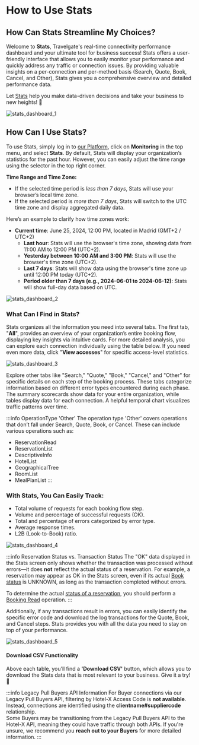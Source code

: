 ﻿---
sidebar_position: 2
---

# How to Use Stats

## How Can Stats Streamline My Choices?

Welcome to **Stats**, Travelgate's real-time connectivity performance dashboard and your ultimate tool for business success! Stats offers a user-friendly interface that allows you to easily monitor your performance and quickly address any traffic or connection issues. By providing valuable insights on a per-connection and per-method basis (Search, Quote, Book, Cancel, and Other), Stats gives you a comprehensive overview and detailed performance data.

Let [Stats](https://app.travelgate.com/apps/stats) help you make data-driven decisions and take your business to new heights! 🚀

![stats_dashboard_1](https://storage.travelgate.com/kbase/stats_dashboard_1.jpg)

## How Can I Use Stats?

To use Stats, simply log in to [our Platform](https://www.travelgate.com/), click on **Monitoring** in the top menu, and select **Stats**. By default, Stats will display your organization’s statistics for the past hour. However, you can easily adjust the time range using the selector in the top right corner.

**Time Range and Time Zone:**

- If the selected time period is *less than 7 days*, Stats will use your browser’s local time zone.
- If the selected period is *more than 7 days*, Stats will switch to the UTC time zone and display aggregated daily data.

Here’s an example to clarify how time zones work:
  
- **Current time**: June 25, 2024, 12:00 PM, located in Madrid (GMT+2 / UTC+2)
  - **Last hour**: Stats will use the browser's time zone, showing data from 11:00 AM to 12:00 PM (UTC+2).
  - **Yesterday between 10:00 AM and 3:00 PM**: Stats will use the browser's time zone (UTC+2).
  - **Last 7 days**: Stats will show data using the browser's time zone up until 12:00 PM today (UTC+2).
  - **Period older than 7 days (e.g., 2024-06-01 to 2024-06-12)**: Stats will show full-day data based on UTC.

![stats_dashboard_2](https://storage.travelgate.com/kbase/stats_dashboard_2.jpg)

### What Can I Find in Stats?

Stats organizes all the information you need into several tabs. The first tab, "**All**", provides an overview of your organization’s entire booking flow, displaying key insights via intuitive cards. For more detailed analysis, you can explore each connection individually using the table below. If you need even more data, click "**View accesses**" for specific access-level statistics.

![stats_dashboard_3](https://storage.travelgate.com/kbase/stats_dashboard_3.jpg)

Explore other tabs like "Search," "Quote," "Book," "Cancel," and "Other" for specific details on each step of the booking process. These tabs categorize information based on different error types encountered during each phase. The summary scorecards show data for your entire organization, while tables display data for each connection. A helpful temporal chart visualizes traffic patterns over time.

:::info OperationType 'Other'
The operation type 'Other' covers operations that don’t fall under Search, Quote, Book, or Cancel. These can include various operations such as:
- ReservationRead
- ReservationList
- DescriptiveInfo
- HotelList
- GeographicalTree
- RoomList
- MealPlanList
:::

### With Stats, You Can Easily Track:

- Total volume of requests for each booking flow step.
- Volume and percentage of successful requests (OK).
- Total and percentage of errors categorized by error type.
- Average response times.
- L2B (Look-to-Book) ratio.

![stats_dashboard_4](https://storage.travelgate.com/kbase/stats_dashboard_4.jpg)

:::info Reservation Status vs. Transaction Status
The "OK" data displayed in the Stats screen only shows whether the transaction was processed without errors—it does **not** reflect the actual status of a reservation. For example, a reservation may appear as OK in the Stats screen, even if its actual [Book status](/kb/connectivity-products/for-buyers/hotel-x/booking-flow/book/book-status) is UNKNOWN, as long as the transaction completed without errors.  

To determine the actual [status of a reservation](/kb/connectivity-products/for-buyers/hotel-x/booking-flow/book/book-status), you should perform a [Booking Read](/docs/apis/for-buyers/hotel-x-pull-buyers-api/booking-management/booking-read) operation.
:::

Additionally, if any transactions result in errors, you can easily identify the specific error code and download the log transactions for the Quote, Book, and Cancel steps. Stats provides you with all the data you need to stay on top of your performance.

![stats_dashboard_5](https://storage.travelgate.com/kbase/stats_dashboard_5.jpg)

#### Download CSV Functionality
Above each table, you’ll find a **'Download CSV'** button, which allows you to download the Stats data that is most relevant to your business. Give it a try! 🚀

:::info Legacy Pull Buyers API Information
For Buyer connections via our Legacy Pull Buyers API, filtering by Hotel-X Access Code is **not available**. Instead, connections are identified using the **clientname#suppliercode** relationship.  
Some Buyers may be transitioning from the Legacy Pull Buyers API to the Hotel-X API, meaning they could have traffic through both APIs. If you're unsure, we recommend you **reach out to your Buyers** for more detailed information.
:::
